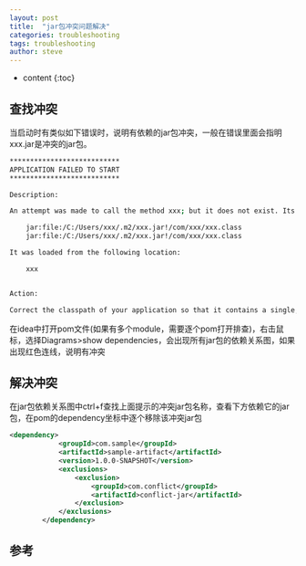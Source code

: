 ```yaml
---
layout: post
title:  "jar包冲突问题解决"
categories: troubleshooting
tags: troubleshooting
author: steve
---
```


* content
{:toc}










## 查找冲突

当启动时有类似如下错误时，说明有依赖的jar包冲突，一般在错误里面会指明xxx.jar是冲突的jar包。

```bash
***************************
APPLICATION FAILED TO START
***************************

Description:

An attempt was made to call the method xxx; but it does not exist. Its class, xxx, is available from the following locations:

    jar:file:/C:/Users/xxx/.m2/xxx.jar!/com/xxx/xxx.class
    jar:file:/C:/Users/xxx/.m2/xxx.jar!/com/xxx/xxx.class

It was loaded from the following location:

    xxx


Action:

Correct the classpath of your application so that it contains a single, compatible version of xxx
```

在idea中打开pom文件(如果有多个module，需要逐个pom打开排查)，右击鼠标，选择Diagrams>show dependencies，会出现所有jar包的依赖关系图，如果出现红色连线，说明有冲突

## 解决冲突

在jar包依赖关系图中ctrl+f查找上面提示的冲突jar包名称，查看下方依赖它的jar包，在pom的dependency坐标中逐个移除该冲突jar包

```xml
<dependency>
            <groupId>com.sample</groupId>
            <artifactId>sample-artifact</artifactId>
            <version>1.0.0-SNAPSHOT</version>
            <exclusions>
                <exclusion>
                    <groupId>com.conflict</groupId>
                    <artifactId>conflict-jar</artifactId>
                </exclusion>
            </exclusions>
        </dependency>
```

## 参考
